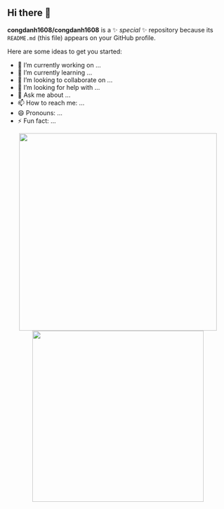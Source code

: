 ## Hi there 👋


**congdanh1608/congdanh1608** is a ✨ _special_ ✨ repository because its `README.md` (this file) appears on your GitHub profile.

Here are some ideas to get you started:

- 🔭 I’m currently working on ...
- 🌱 I’m currently learning ...
- 👯 I’m looking to collaborate on ...
- 🤔 I’m looking for help with ...
- 💬 Ask me about ...
- 📫 How to reach me: ...
- 😄 Pronouns: ...
- ⚡ Fun fact: ...

<div align="center">
  <a href="https://github.com/congdanh1608">
    <img width="450" src="https://github-readme-stats.vercel.app/api?username=congdanh1608&show_icons=true&theme=tokyonight&count_private=true&include_all_commits=true" />
  </a>
  <a href="https://github.com/congdanh1608">
    <img width="390" src="https://github-readme-stats.vercel.app/api/top-langs?username=congdanh1608&layout=compact&theme=tokyonight&card_width=400" />
  </a>
</div>
